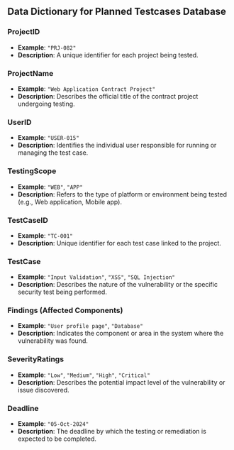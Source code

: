 ## Data Dictionary for Planned Testcases Database

### **ProjectID**
- **Example**: `"PRJ-082"`
- **Description**: A unique identifier for each project being tested.

### **ProjectName**
- **Example**: `"Web Application Contract Project"`
- **Description**: Describes the official title of the contract project undergoing testing.

### **UserID**
- **Example**: `"USER-015"`
- **Description**: Identifies the individual user responsible for running or managing the test case.

### **TestingScope**
- **Example**: `"WEB"`, `"APP"`
- **Description**: Refers to the type of platform or environment being tested (e.g., Web application, Mobile app).

### **TestCaseID**
- **Example**: `"TC-001"`
- **Description**: Unique identifier for each test case linked to the project.

### **TestCase**
- **Example**: `"Input Validation"`, `"XSS"`, `"SQL Injection"`
- **Description**: Describes the nature of the vulnerability or the specific security test being performed.

### **Findings (Affected Components)**
- **Example**: `"User profile page"`, `"Database"`
- **Description**: Indicates the component or area in the system where the vulnerability was found.

### **SeverityRatings**
- **Example**: `"Low"`, `"Medium"`, `"High"`, `"Critical"`
- **Description**: Describes the potential impact level of the vulnerability or issue discovered.

### **Deadline**
- **Example**: `"05-Oct-2024"`
- **Description**: The deadline by which the testing or remediation is expected to be completed.
